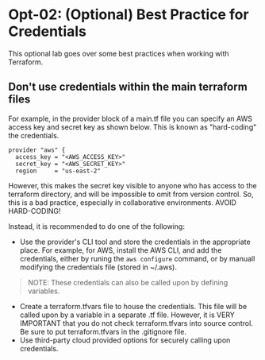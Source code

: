 # Opt-02: (Optional) Best Practice for Credentials
This optional lab goes over some best practices when working with Terraform.

## Don't use credentials within the main terraform files
For example, in the provider block of a main.tf file you can specify an AWS access key and secret key as shown below. This is known as "hard-coding" the credentials. 

```
provider "aws" {
  access_key = "<AWS_ACCESS_KEY>"
  secret_key = "<AWS_SECRET_KEY>"
  region     = "us-east-2"
```

However, this makes the secret key visible to anyone who has access to the terraform directory, and will be impossible to omit from version control. So, this is a bad practice, especially in collaborative environments. AVOID HARD-CODING!

Instead, it is recommended to do one of the following:
- Use the provider's CLI tool and store the credentials in the appropriate place. For example, for AWS, install the AWS CLI, and add the credentials, either by runing the `aws configure` command, or by manuall modifying the credentials file (stored in ~/.aws). 
> NOTE: These credentials can also be called upon by defining variables.
- Create a terraform.tfvars file to house the credentials. This file will be called upon by a variable in a separate .tf file. However, it is VERY IMPORTANT that you do not check terraform.tfvars into source control. Be sure to put terraform.tfvars in the .gitignore file.
- Use third-party cloud provided options for securely calling upon credentials.